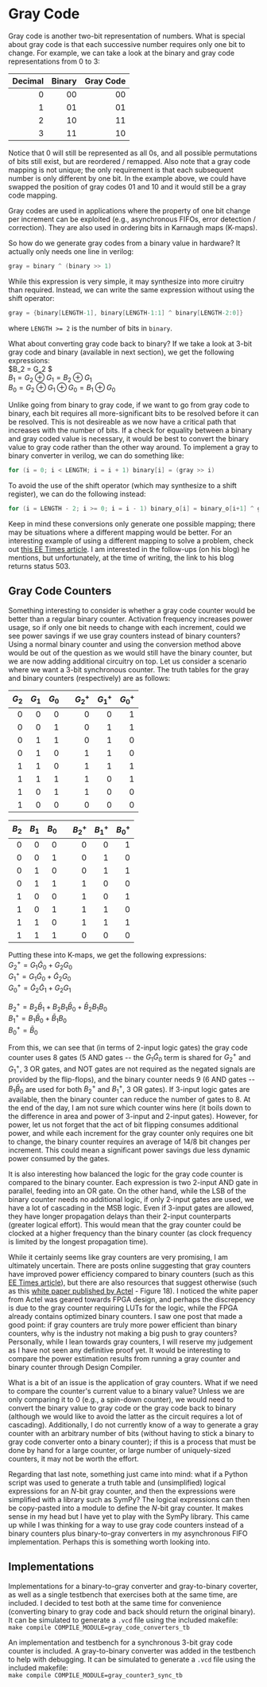 # Gray Code
Gray code is another two-bit representation of numbers. What is special about gray code is that each successive number requires only one bit to change. For example, we can take a look at the binary and gray code representations from 0 to 3:

|Decimal|Binary|Gray Code|
|------:|-----:|--------:|
|      0|    00|       00|
|      1|    01|       01|
|      2|    10|       11|
|      3|    11|       10|

Notice that 0 will still be represented as all 0s, and all possible permutations of bits still exist, but are reordered / remapped. Also note that a gray code mapping is not unique; the only requirement is that each subsequent number is only different by one bit. In the example above, we could have swapped the position of gray codes 01 and 10 and it would still be a gray code mapping.

Gray codes are used in applications where the property of one bit change per increment can be exploited (e.g., asynchronous FIFOs, error detection / correction). They are also used in ordering bits in Karnaugh maps (K-maps). 

So how do we generate gray codes from a binary value in hardware? It actually only needs one line in verilog: 
```verilog
gray = binary ^ (binary >> 1)
```
While this expression is very simple, it may synthesize into more ciruitry than required. Instead, we can write the same expression without using the shift operator: 

```verilog
gray = {binary[LENGTH-1], binary[LENGTH-1:1] ^ binary[LENGTH-2:0]}
```

where `LENGTH >= 2` is the number of bits in `binary`.

What about converting gray code back to binary? If we take a look at 3-bit gray code and binary (available in next section), we get the following expressions:  
$B_2 = G_2 $  
$B_1 = G_2 \oplus G_1 = B_2 \oplus G_1$  
$B_0 = G_2 \oplus G_1 \oplus G_0 = B_1 \oplus G_0$  

Unlike going from binary to gray code, if we want to go from gray code to binary, each bit requires all more-significant bits to be resolved before it can be resolved. This is not desireable as we now have a critical path that increases with the number of bits. If a check for equality between a binary and gray coded value is necessary, it would be best to convert the binary value to gray code rather than the other way around. To implement a gray to binary converter in verilog, we can do something like:

```verilog
for (i = 0; i < LENGTH; i = i + 1) binary[i] = (gray >> i)
``` 

To avoid the use of the shift operator (which may synthesize to a shift register), we can do the following instead:

```verilog
for (i = LENGTH - 2; i >= 0; i = i - 1) binary_o[i] = binary_o[i+1] ^ gray_i[i]
```

Keep in mind these conversions only generate one possible mapping; there may be situations where a different mapping would be better. For an interesting example of using a different mapping to solve a problem, check out [this EE Times article](https://www.eetimes.com/yet-another-gray-code-conundrum-part-1/). I am interested in the follow-ups (on his blog) he mentions, but unfortunately, at the time of writing, the link to his blog returns status 503.

## Gray Code Counters
Something interesting to consider is whether a gray code counter would be better than a regular binary counter. Activation frequency increases power usage, so if only one bit needs to change with each increment, could we see power savings if we use gray counters instead of binary counters? Using a normal binary counter and using the conversion method above would be out of the question as we would still have the binary counter, but we are now adding additional circuitry on top. Let us consider a scenario where we want a 3-bit synchronous counter. The truth tables for the gray and binary counters (respectively) are as follows:

|$G_2$|$G_1$|$G_0$| |$G_2^+$|$G_1^+$|$G_0^+$|
|----:|---:|-----:|-|------:|------:|------:|
|    0|   0|     0| |      0|      0|      1|
|    0|   0|     1| |      0|      1|      1|
|    0|   1|     1| |      0|      1|      0|
|    0|   1|     0| |      1|      1|      0|
|    1|   1|     0| |      1|      1|      1|
|    1|   1|     1| |      1|      0|      1|
|    1|   0|     1| |      1|      0|      0|
|    1|   0|     0| |      0|      0|      0|

|$B_2$|$B_1$|$B_0$| |$B_2^+$|$B_1^+$|$B_0^+$|
|----:|---:|-----:|-|------:|------:|------:|
|    0|   0|     0| |      0|      0|      1|
|    0|   0|     1| |      0|      1|      0|
|    0|   1|     0| |      0|      1|      1|
|    0|   1|     1| |      1|      0|      0|
|    1|   0|     0| |      1|      0|      1|
|    1|   0|     1| |      1|      1|      0|
|    1|   1|     0| |      1|      1|      1|
|    1|   1|     1| |      0|      0|      0|

Putting these into K-maps, we get the following expressions:  
$G_2^+ = G_1\bar{G}_0 + G_2G_0$  
$G_1^+ = G_1\bar{G}_0 + \bar{G}_2G_0$  
$G_0^+ = \bar{G}_2\bar{G}_1 + G_2G_1$  

$B_2^+ = B_2\bar{B}_1 + B_2B_1\bar{B}_0 + \bar{B}_2B_1B_0$  
$B_1^+ = B_1\bar{B}_0 + \bar{B}_1B_0$  
$B_0^+ = \bar{B}_0$  

From this, we can see that (in terms of 2-input logic gates) the gray code counter uses 8 gates (5 AND gates -- the $G_1\bar{G}_0$ term is shared for $G_2^+$ and $G_1^+$, 3 OR gates, and NOT gates are not required as the negated signals are provided by the flip-flops), and the binary counter needs 9 (6 AND gates -- $B_1\bar{B}_0$ are used for both $B_2^+$ and $B_1^+$, 3 OR gates). If 3-input logic gates are available, then the binary counter can reduce the number of gates to 8. At the end of the day, I am not sure which counter wins here (it boils down to the difference in area and power of 3-input and 2-input gates). However, for power, let us not forget that the act of bit flipping consumes additional power, and while each increment for the gray counter only requires one bit to change, the binary counter requires an average of $14/8$ bit changes per increment. This could mean a significant power savings due less dynamic power consumed by the gates.

It is also interesting how balanced the logic for the gray code counter is compared to the binary counter. Each expression is two 2-input AND gate in parallel, feeding into an OR gate. On the other hand, while the LSB of the binary counter needs no additional logic, if only 2-input gates are used, we have a lot of cascading in the MSB logic. Even if 3-input gates are allowed, they have longer propagation delays than their 2-input counterparts (greater logical effort). This would mean that the gray counter could be clocked at a higher frequency than the binary counter (as clock frequency is limited by the longest propagation time).

While it certainly seems like gray counters are very promising, I am ultimately uncertain. There are posts online suggesting that gray counters have improved power efficiency compared to binary counters (such as this [EE Times article](https://www.eetimes.com/gray-code-fundamentals-part-2/)), but there are also resources that suggest otherwise (such as this [white paper published by Actel](https://www.microsemi.com/document-portal/doc_view/131579-power-aware-fpga-design-white-paper) - Figure 18). I noticed the white paper from Actel was geared towards FPGA design, and perhaps the discrepency is due to the gray counter requiring LUTs for the logic, while the FPGA already contains optimized binary counters. I saw one post that made a good point: if gray counters are truly more power efficient than binary counters, why is the industry not making a big push to gray counters? Personally, while I lean towards gray counters, I will reserve my judgement as I have not seen any definitive proof yet. It would be interesting to compare the power estimation results from running a gray counter and binary counter through Design Compiler.

What is a bit of an issue is the application of gray counters. What if we need to compare the counter's current value to a binary value? Unless we are only comparing it to 0 (e.g., a spin-down counter), we would need to convert the binary value to gray code or the gray code back to binary (although we would like to avoid the latter as the circuit requires a lot of cascading). Additionally, I do not currently know of a way to generate a gray counter with an arbitrary number of bits (without having to stick a binary to gray code converter onto a binary counter); if this is a process that must be done by hand for a large counter, or large number of uniquely-sized counters, it may not be worth the effort.

Regarding that last note, something just came into mind: what if a Python script was used to generate a truth table and (unsimplified) logical expressions for an $N$-bit gray counter, and then the expressions were simplified with a library such as SymPy? The logical expressions can then be copy-pasted into a module to define the $N$-bit gray counter. It makes sense in my head but I have yet to play with the SymPy library. This came up while I was thinking for a way to use gray code counters instead of a binary counters plus binary-to-gray converters in my asynchronous FIFO implementation. Perhaps this is something worth looking into.

## Implementations
Implementations for a binary-to-gray converter and gray-to-binary coverter, as well as a single testbench that exercises both at the same time, are included. I decided to test both at the same time for convenience (converting binary to gray code and back should return the original binary). It can be simulated to generate a `.vcd` file using the included makefile:  
`make compile COMPILE_MODULE=gray_code_converters_tb`

An implementation and testbench for a synchronous 3-bit gray code counter is included. A gray-to-binary converter was added in the testbench to help with debugging. It can be simulated to generate a `.vcd` file using the included makefile:  
`make compile COMPILE_MODULE=gray_counter3_sync_tb`
